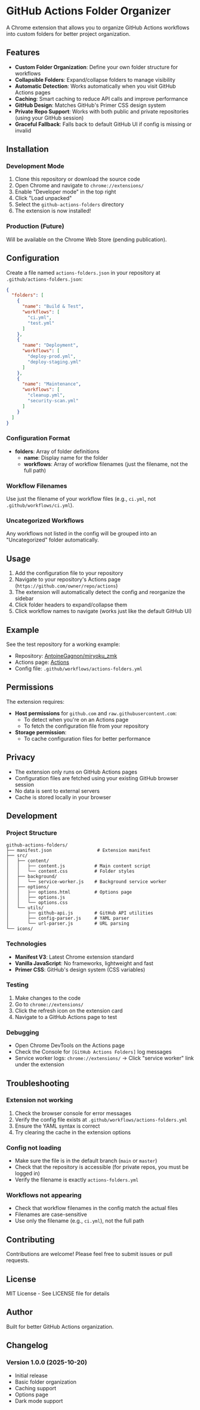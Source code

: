 # GitHub Actions Folder Organizer

A Chrome extension that allows you to organize GitHub Actions workflows into custom folders for better project organization.

## Features

- **Custom Folder Organization**: Define your own folder structure for workflows
- **Collapsible Folders**: Expand/collapse folders to manage visibility
- **Automatic Detection**: Works automatically when you visit GitHub Actions pages
- **Caching**: Smart caching to reduce API calls and improve performance
- **GitHub Design**: Matches GitHub's Primer CSS design system
- **Private Repo Support**: Works with both public and private repositories (using your GitHub session)
- **Graceful Fallback**: Falls back to default GitHub UI if config is missing or invalid

## Installation

### Development Mode

1. Clone this repository or download the source code
2. Open Chrome and navigate to `chrome://extensions/`
3. Enable "Developer mode" in the top right
4. Click "Load unpacked"
5. Select the `github-actions-folders` directory
6. The extension is now installed!

### Production (Future)

Will be available on the Chrome Web Store (pending publication).

## Configuration

Create a file named `actions-folders.json` in your repository at `.github/actions-folders.json`:

```json
{
  "folders": [
    {
      "name": "Build & Test",
      "workflows": [
        "ci.yml",
        "test.yml"
      ]
    },
    {
      "name": "Deployment",
      "workflows": [
        "deploy-prod.yml",
        "deploy-staging.yml"
      ]
    },
    {
      "name": "Maintenance",
      "workflows": [
        "cleanup.yml",
        "security-scan.yml"
      ]
    }
  ]
}
```

### Configuration Format

- **folders**: Array of folder definitions
  - **name**: Display name for the folder
  - **workflows**: Array of workflow filenames (just the filename, not the full path)

### Workflow Filenames

Use just the filename of your workflow files (e.g., `ci.yml`, not `.github/workflows/ci.yml`).

### Uncategorized Workflows

Any workflows not listed in the config will be grouped into an "Uncategorized" folder automatically.

## Usage

1. Add the configuration file to your repository
2. Navigate to your repository's Actions page (`https://github.com/owner/repo/actions`)
3. The extension will automatically detect the config and reorganize the sidebar
4. Click folder headers to expand/collapse them
5. Click workflow names to navigate (works just like the default GitHub UI)

## Example

See the test repository for a working example:
- Repository: [AntoineGagnon/miryoku_zmk](https://github.com/AntoineGagnon/miryoku_zmk)
- Actions page: [Actions](https://github.com/AntoineGagnon/miryoku_zmk/actions)
- Config file: `.github/workflows/actions-folders.yml`

## Permissions

The extension requires:

- **Host permissions** for `github.com` and `raw.githubusercontent.com`:
  - To detect when you're on an Actions page
  - To fetch the configuration file from your repository
- **Storage permission**:
  - To cache configuration files for better performance

## Privacy

- The extension only runs on GitHub Actions pages
- Configuration files are fetched using your existing GitHub browser session
- No data is sent to external servers
- Cache is stored locally in your browser

## Development

### Project Structure

```
github-actions-folders/
├── manifest.json                 # Extension manifest
├── src/
│   ├── content/
│   │   ├── content.js           # Main content script
│   │   └── content.css          # Folder styles
│   ├── background/
│   │   └── service-worker.js    # Background service worker
│   ├── options/
│   │   ├── options.html         # Options page
│   │   ├── options.js
│   │   └── options.css
│   └── utils/
│       ├── github-api.js        # GitHub API utilities
│       ├── config-parser.js     # YAML parser
│       └── url-parser.js        # URL parsing
└── icons/
```

### Technologies

- **Manifest V3**: Latest Chrome extension standard
- **Vanilla JavaScript**: No frameworks, lightweight and fast
- **Primer CSS**: GitHub's design system (CSS variables)

### Testing

1. Make changes to the code
2. Go to `chrome://extensions/`
3. Click the refresh icon on the extension card
4. Navigate to a GitHub Actions page to test

### Debugging

- Open Chrome DevTools on the Actions page
- Check the Console for `[GitHub Actions Folders]` log messages
- Service worker logs: `chrome://extensions/` → Click "service worker" link under the extension

## Troubleshooting

### Extension not working

1. Check the browser console for error messages
2. Verify the config file exists at `.github/workflows/actions-folders.yml`
3. Ensure the YAML syntax is correct
4. Try clearing the cache in the extension options

### Config not loading

- Make sure the file is in the default branch (`main` or `master`)
- Check that the repository is accessible (for private repos, you must be logged in)
- Verify the filename is exactly `actions-folders.yml`

### Workflows not appearing

- Check that workflow filenames in the config match the actual files
- Filenames are case-sensitive
- Use only the filename (e.g., `ci.yml`), not the full path

## Contributing

Contributions are welcome! Please feel free to submit issues or pull requests.

## License

MIT License - See LICENSE file for details

## Author

Built for better GitHub Actions organization.

## Changelog

### Version 1.0.0 (2025-10-20)

- Initial release
- Basic folder organization
- Caching support
- Options page
- Dark mode support
